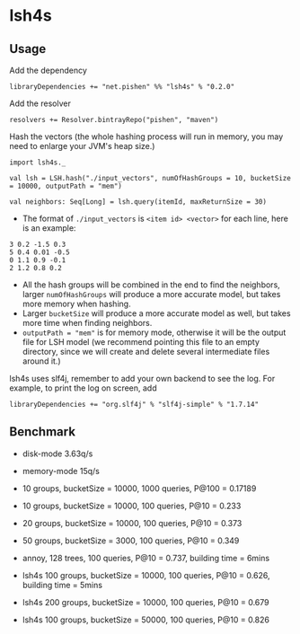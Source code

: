 # lsh4s

## Usage
Add the dependency
```
libraryDependencies += "net.pishen" %% "lsh4s" % "0.2.0"
```
Add the resolver
```
resolvers += Resolver.bintrayRepo("pishen", "maven")
```
Hash the vectors (the whole hashing process will run in memory, you may need to enlarge your JVM's heap size.)
```
import lsh4s._

val lsh = LSH.hash("./input_vectors", numOfHashGroups = 10, bucketSize = 10000, outputPath = "mem")

val neighbors: Seq[Long] = lsh.query(itemId, maxReturnSize = 30)
```
* The format of `./input_vectors` is `<item id> <vector>` for each line, here is an example:
```
3 0.2 -1.5 0.3
5 0.4 0.01 -0.5
0 1.1 0.9 -0.1
2 1.2 0.8 0.2
```
* All the hash groups will be combined in the end to find the neighbors, larger `numOfHashGroups` will produce a more accurate model, but takes more memory when hashing.
* Larger `bucketSize` will produce a more accurate model as well, but takes more time when finding neighbors.
* `outputPath = "mem"` is for memory mode, otherwise it will be the output file for LSH model (we recommend pointing this file to an empty directory, since we will create and delete several intermediate files around it.)

lsh4s uses slf4j, remember to add your own backend to see the log. For example, to print the log on screen, add
```
libraryDependencies += "org.slf4j" % "slf4j-simple" % "1.7.14"
```

## Benchmark
* disk-mode 3.63q/s
* memory-mode 15q/s

* 10 groups, bucketSize = 10000, 1000 queries, P@100 = 0.17189
* 10 groups, bucketSize = 10000, 100 queries, P@10 = 0.233
* 20 groups, bucketSize = 10000, 100 queries, P@10 = 0.373
* 50 groups, bucketSize = 3000, 100 queries, P@10 = 0.349
* annoy, 128 trees, 100 queries, P@10 = 0.737, building time = 6mins
* lsh4s 100 groups, bucketSize = 10000, 100 queries, P@10 = 0.626, building time = 5mins
* lsh4s 200 groups, bucketSize = 10000, 100 queries, P@10 = 0.679
* lsh4s 100 groups, bucketSize = 50000, 100 queries, P@10 = 0.826
